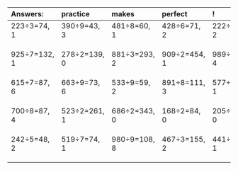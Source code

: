 | Answers: | practice | makes | perfect | ! |
| :--- | :--- | :--- | :--- | :--- |
| 223÷3=74, 1 | 390÷9=43, 3 | 481÷8=60, 1 | 428÷6=71, 2 | 222÷5=44, 2 | 
|   |   |   |   |   | 
|   |   |   |   |   | 
|   |   |   |   |   | 
| 925÷7=132, 1 | 278÷2=139, 0 | 881÷3=293, 2 | 909÷2=454, 1 | 989÷5=197, 4 | 
|   |   |   |   |   | 
|   |   |   |   |   | 
|   |   |   |   |   | 
| 615÷7=87, 6 | 663÷9=73, 6 | 533÷9=59, 2 | 891÷8=111, 3 | 577÷8=72, 1 | 
|   |   |   |   |   | 
|   |   |   |   |   | 
|   |   |   |   |   | 
| 700÷8=87, 4 | 523÷2=261, 1 | 686÷2=343, 0 | 168÷2=84, 0 | 205÷5=41, 0 | 
|   |   |   |   |   | 
|   |   |   |   |   | 
|   |   |   |   |   | 
| 242÷5=48, 2 | 519÷7=74, 1 | 980÷9=108, 8 | 467÷3=155, 2 | 441÷4=110, 1 | 
|   |   |   |   |   | 
|   |   |   |   |   | 
|   |   |   |   |   | 
